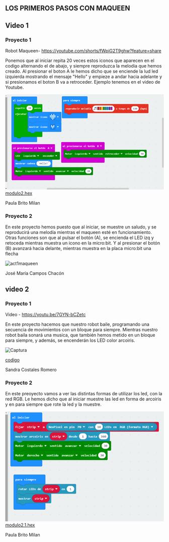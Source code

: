 ## LOS PRIMEROS PASOS CON MAQUEEN

## Video 1

### Proyecto 1

Robot Maqueen- https://youtube.com/shorts/fWpiG2T9ghw?feature=share

Ponemos que al iniciar repita 20 veces estos iconos que aparecen en el codigo alternando el de abajo, y siempre reproduzca la melodia que hemos creado. Al presionar el boton A le hemos dicho que se enciende la lud led izquierda mostrando el mensaje "Hello" y empieze a andar hacia adelante y si presionamos el boton B va a retroceder.
Ejemplo tenemos en el video de Youtube.

![image](MODULO2.PNG)
 [modulo2.hex](macqueen.hex)
 
Paula Brito Milan

### Proyecto 2

En este proyecto hemos puesto que al iniciar, se muestre un saludo, y se reproducirá una melodía mientras el maqueen esté en funcionamiento. Otras funciones son que al pulsar el botón (A), se encienda el LED izq y retoceda mientras muestra un icono en la micro:bit. Y al presionar el botón (B) avanzará hacia delante, mientras muestra en la placa micro:bit una flecha

![act1maqueen](https://user-images.githubusercontent.com/114906855/208051636-259f396f-52e9-4129-908a-779fa3de813c.png)


José María Campos Chacón

## video 2

### Proyecto 1

Video - https://youtu.be/7GYN-bCZetc

En este proyecto hacemos que nuestro robot baile, programando una secuencia de movimientos con un bloque para siempre. Mientras nuestro robot baila sonará una musica, que también hemos metido en un bloque para siempre, y además, se encenderán los LED color arcoiris. 



![Captura](https://user-images.githubusercontent.com/114906778/208055241-0e2cad49-08f7-423a-b3b8-8e37188ba175.PNG)



[codigo](microbit-Robot-final.hex)



Sandra Costales Romero
### Proyecto 2
En este preoyecto vamos a ver las distintas formas de utilizar los led, con la red RGB. Le hemos dicho que al iniciar muestre las led en forma de arcoiris y en para siempre que rote la led y la muestre.

![image](MODULO2.1.PNG)
 [modulo2.1.hex](MAQUEEN21.hex)

Paula Brito Milan
